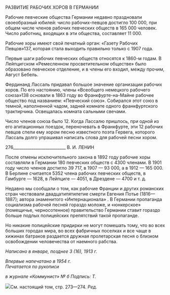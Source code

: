РАЗВИТИЕ РАБОЧИХ ХОРОВ В ГЕРМАНИИ

Рабочие певческие общества Германии недавно праздновали своеобразный юбилей: число рабочих-певцов достигло 100 000, при общем числе членов рабочих певческих обществ в 165 000 человек. Число работниц, входящих в эти общества, составляет 11 000.

Рабочие хоры имеют свой печатный орган: «Газету Рабочих Певцов»137, которая ста­ла выходить правильно только с 1907 года.

Первые шаги рабочих певческих обществ относятся к 1860-м годам. В Лейпцигском «Ремесленном просветительном обществе» было образовано певческое отделение, и в члены его входил, между прочим, Август Бебель.

Фердинанд Лассаль придавал большое значение организации рабочих хоров. По его настоянию, члены «Всеобщего немецкого рабочего союза»138 основали в 1863 году во Франкфурте-на-Майне рабочее общество под названием: «Певческий союз». Собирался этот союз в темной, наполненной чадом, задней комнате одного франкфуртского трак­тирчика. Освещалась комната сальными свечами.

Число членов союза было 12. Когда Лассалю пришлось, при одной из его агитацион­ных поездок, переночевать в Франкфурте, эти 12 рабочих певцов спели ему хором пес­ню известного поэта Гервега, которого Лассаль долго упрашивал написать слова для рабочей песни хором.

  

276__________________________ В. И. ЛЕНИН

После отмены исключительного закона в 1892 году рабочие хоры составляли в Германии 180 певческих обществ с 4300 членами. В 1901 году число членов достигло 39 717, в 1907 — 93 000, а в 1912 — 165 000. В Берлине считается 5352 члена рабочих певческих обществ, в Гамбурге — 1628, в Лейпциге — 4051, в Дрездене — 4700 и т. д.

Недавно мы сообщали о том, как рабочие Франции и других романских стран чест­вовали двадцатипятилетие смерти Евгения Потье (1816—1887); автора знаменитого «Интернационала» . В Германии пропаганда социализма рабочей песней гораздо мо­ложе, и «юнкерское» (помещичье, черносотенное) правительство Германии ставит го­раздо больше подлых полицейских препятствий такой пропаганде.

Но никакие полицейские придирки не могут помешать тому, что во всех больших городах мира, во всех фабричных поселках и все чаще в хижинах батраков раздается дружная пролетарская песня о близком освобождении человечества от наемного рабст­ва.

_Написано в январе,_ _позднее 3 (16), 1913 г._

_Впервые напечатано в 1954 г.                                                             Печатается по рукописи_

_в журнале «Коммунист» № б Подпись: Т._

![](file:///C:/Users/bot32/AppData/Local/Temp/msohtmlclip1/01/clip_image001.png)См. настоящий том, стр. 273—274. _Ред._